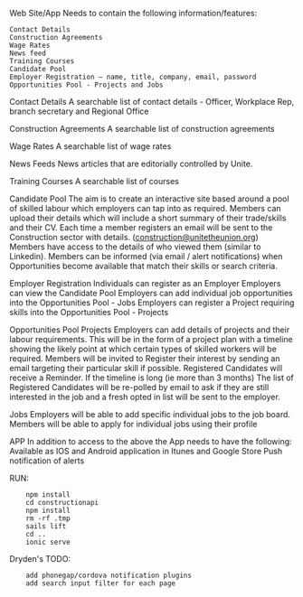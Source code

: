 Web Site/App Needs to contain the following information/features:

	Contact Details
	Construction Agreements
	Wage Rates
	News feed
	Training Courses
	Candidate Pool
	Employer Registration – name, title, company, email, password
	Opportunities Pool - Projects and Jobs

Contact Details
	A searchable list of contact details - Officer, Workplace Rep, branch secretary and Regional Office

Construction Agreements
	A searchable list of construction agreements

Wage Rates
	A searchable list of wage rates

News Feeds
	News articles that are editorially controlled by Unite.

Training Courses
	A searchable list of courses

Candidate Pool
The aim is to create an interactive site based around a pool of skilled labour which employers can tap into as required.
	Members can upload their details which will include a short summary of their trade/skills and their CV. Each time a member registers an email will be sent to the Construction sector with details. (construction@unitetheunion.org)
	Members have access to the details of who viewed them (similar to Linkedin).
	Members can be informed (via email / alert notifications) when Opportunities become available that match their skills or search criteria.

Employer Registration
	Individuals can register as an Employer
	Employers can view the Candidate Pool
	Employers can add individual job opportunities into the Opportunities Pool - Jobs
	Employers can register a Project requiring skills into the Opportunities Pool - Projects

Opportunities Pool
Projects
	Employers can add details of projects and their labour requirements. This will be in the form of a project plan with a timeline showing the likely point at which certain types of skilled workers will be required.
	Members will be invited to Register their interest by sending an email targeting their particular skill if possible.
	Registered Candidates will receive a Reminder. If the timeline is long (ie more than 3 months) The list of Registered Candidates will be re-polled by email to ask if they are still interested in the job and a fresh opted in list will be sent to the employer.

Jobs
	Employers will be able to add specific individual jobs to the job board.
	Members will be able to apply for individual jobs using their profile

APP
In addition to access to the above the App needs to have the following:
Available as IOS and Android application in Itunes and Google Store
Push notification of alerts

RUN:
```
	npm install
	cd constructionapi
	npm install
	rm -rf .tmp
	sails lift
	cd ..
	ionic serve
```

Dryden's TODO:
```
	add phonegap/cordova notification plugins
	add search input filter for each page
```
